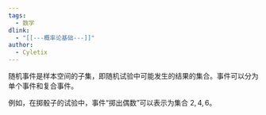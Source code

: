 ```yaml
---
tags:
  - 数学
dlink:
  - "[[---概率论基础---]]"
author:
  - Cyletix
---
```

随机事件是样本空间的子集，即随机试验中可能发生的结果的集合。事件可以分为单个事件和复合事件。

例如，在掷骰子的试验中，事件“掷出偶数”可以表示为集合 ${2,4,6}$。
